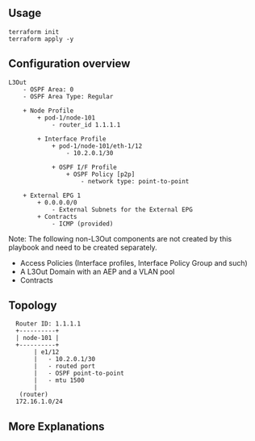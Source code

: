 ## Usage
```
terraform init
terraform apply -y
```


## Configuration overview

```
L3Out
    - OSPF Area: 0
    - OSPF Area Type: Regular

    + Node Profile
        + pod-1/node-101
            - router_id 1.1.1.1

        + Interface Profile
            + pod-1/node-101/eth-1/12
                - 10.2.0.1/30

            + OSPF I/F Profile
                + OSPF Policy [p2p]
                    - network type: point-to-point

    + External EPG 1
        + 0.0.0.0/0
            - External Subnets for the External EPG
        + Contracts
            - ICMP (provided)
```
Note:
The following non-L3Out components are not created by this
playbook and need to be created separately.
* Access Policies (Interface profiles, Interface Policy Group and such)
* A L3Out Domain with an AEP and a VLAN pool
* Contracts


## Topology

```
  Router ID: 1.1.1.1
  +----------+
  | node-101 |
  +----------+
       | e1/12
       |   - 10.2.0.1/30
       |   - routed port
       |   - OSPF point-to-point
       |   - mtu 1500
       |
   (router)
  172.16.1.0/24
```

## More Explanations
